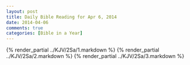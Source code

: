 ```yaml
---
layout: post
title: Daily Bible Reading for Apr 6, 2014
date: 2014-04-06
comments: true
categories: [Bible in a Year]
---
```

{% render_partial ../KJV/2Sa/1.markdown %}
{% render_partial ../KJV/2Sa/2.markdown %}
{% render_partial ../KJV/2Sa/3.markdown %}
